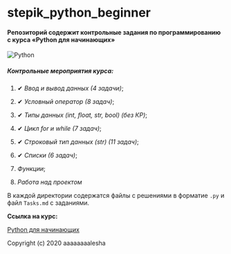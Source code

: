 # stepik_python_beginner

#### Репозиторий содержит контрольные задания по программированию с курса «Python для начинающих»

![Python](https://www.python.org/static/community_logos/python-logo-master-v3-TM.png)

##### Контрольные мероприятия курса:

   1. ✔ _Ввод и вывод данных_ _(4 задачи)_;
    
   2. ✔ _Условный оператор_ _(8 задач)_;
    
   3. ✔ _Типы данных (int, float, str, bool)_ _(без КР)_;
    
   4. ✔ _Цикл for и while_ _(7 задач)_;
    
   5. ✔ _Строковый тип данных (str)_ _(11 задач)_;
    
   6. ✔ _Списки_ _(6 задач)_;
    
   7. _Функции_;
    
   8. _Работа над проектом_
   
В каждой директории содержатся файлы с решениями в форматие `.py` и файл `Tasks.md` c заданиями.

**Ссылка на курс:** 

[Python для начинающих](https://stepik.org/course/58852/syllabus)

Copyright (c) 2020 aaaaaaaalesha
